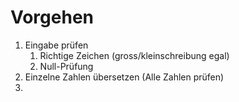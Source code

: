 # Vorgehen
1. Eingabe prüfen
   1. Richtige Zeichen (gross/kleinschreibung egal)
   2. Null-Prüfung
2. Einzelne Zahlen übersetzen (Alle Zahlen prüfen)
3. 